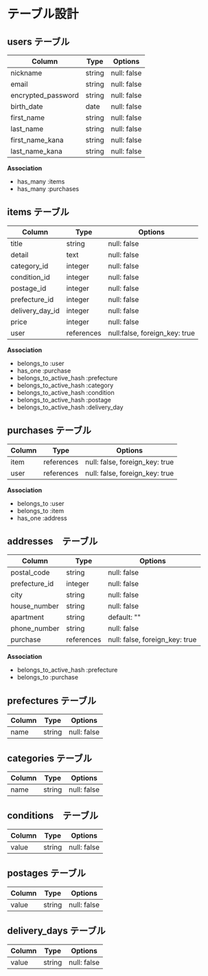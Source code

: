 # テーブル設計

## users テーブル

| Column            | Type         | Options                        | 
| --------          | ------------ | ------------------------------ |
| nickname          | string       | null: false                    |
| email             | string       | null: false                    |
| encrypted_password| string       | null: false                    |   
| birth_date  　　　 | date         | null: false                    |   
| first_name        | string       | null: false                    |
| last_name         | string       | null: false                    |
| first_name_kana   | string       | null: false                    |      
| last_name_kana    | string       | null: false                    |  

**Association**

* has_many :items
* has_many :purchases

## items テーブル

| Column           | Type        | Options                      |
| -------------    | ----------- | ---------------------------- |                  
| title            | string      | null: false                  |
| detail           | text        | null: false                  |
| category_id      | integer     | null: false                  |
| condition_id     | integer     | null: false                  |
| postage_id       | integer     | null: false                  |
| prefecture_id    | integer     | null: false                  |
| delivery_day_id  | integer     | null: false                  |
| price            | integer     | null: false                  | 
| user             | references  | null:false, foreign_key: true|


**Association**

* belongs_to :user
* has_one :purchase
* belongs_to_active_hash :prefecture
* belongs_to_active_hash :category
* belongs_to_active_hash :condition
* belongs_to_active_hash :postage
* belongs_to_active_hash :delivery_day


## purchases テーブル

| Column    | Type       | Options                        |
| --------- | ---------- | ------------------------------ |
| item      | references | null: false, foreign_key: true |       
| user      | references | null: false, foreign_key: true |

**Association**

* belongs_to :user
* belongs_to :item
* has_one :address

## addresses　テーブル

| Column       | Type         | Options                        | 
| ------------ | ------------ | ------------------------------ |
| postal_code  | string       | null: false                    |
| prefecture_id| integer      | null: false                    |
| city         | string       | null: false                    |
| house_number | string       | null: false                    |      
| apartment    | string       | default: ""       　　　　　　　　| 
| phone_number | string       | null: false                    |
| purchase     | references   | null: false, foreign_key: true | 

**Association**

* belongs_to_active_hash :prefecture
* belongs_to :purchase

## prefectures テーブル

| Column       | Type         | Options                        | 
| --------     | ------------ | ------------------------------ |
| name         | string       | null: false                    |


## categories テーブル

| Column       | Type         | Options                        | 
| --------     | ------------ | -------------------------------|
| name         | string       | null: false                    |

## conditions　テーブル

| Column       | Type         | Options                        | 
| --------     | ------------ | ------------------------------ |
| value        | string       | null: false                    |

## postages テーブル

| Column       | Type         | Options                        | 
| --------     | ------------ | ------------------------------ |
| value        | string       | null: false                    |

## delivery_days テーブル

| Column       | Type         | Options                        | 
| --------     | ------------ | ------------------------------ |
| value         | string       | null: false                   |


